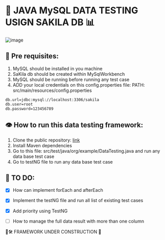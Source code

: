 # 🚀️ JAVA MySQL DATA TESTING USIGN SAKILA DB 📊

![image](https://github.com/user-attachments/assets/a922c944-77ca-491a-a6b3-0e5d2a231265)


## 📌 Pre requisites:
1. MySQL should be installed in you machine 
2. SaKila db should be created within MySqlWorkbench
3. MySQL should be running before running any test case
4. ADD your local credentials on this config.properties file: PATH: src/main/resources/config.properties
```properties
db.url=jdbc:mysql://localhost:3306/sakila
db.user=root
db.password=123456789
```

## 👁️ How to run this data testing framework: 
1. Clone the public repository: [link](https://github.com/andres4715-gif/JAVA_MySQL_data_testing_with_sakilaDB.git)
2. Install Maven dependencies 
3. Go to this file: src/test/java/org/example/DataTesting.java and run any data base test case
4. Go to testNG file to run any data base test case

## 🚀 TO DO: 
- [X] How can implement forEach and afterEach 
- [X] Implement the testNG file and run all list of existing test cases
- [X] Add priority using TestNG
- [ ] How to manage the full data result with more than one column


🚚🛠️ FRAMEWORK UNDER CONSTRUCTION 🚧
